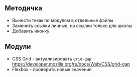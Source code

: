 
## Методичка
- Вынести темы по модулям в отдельные файлы
- Заменить ссылки личные, на ссылки только для школы
- Добавить иконку

## Модули
- CSS Grid - актуализировать `grid-gap`. https://developer.mozilla.org/ru/docs/Web/CSS/grid-gap
- Flexbox - проверить новые значения
